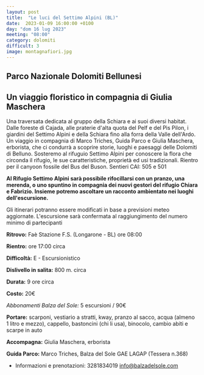 ```yaml
---
layout: post
title:  "Le luci del Settimo Alpini (BL)"
date:  2023-01-09 16:00:00 +0100
day: "dom 16 lug 2023"
meeting: "08:00"
category: dolomiti 
difficult: 3
image: montagnafiori.jpg
---
```


## Parco Nazionale Dolomiti Bellunesi
## Un viaggio floristico in compagnia di Giulia Maschera

Una traversata dedicata al gruppo della Schiara e ai suoi diversi habitat. Dalle foreste di Cajada, alle praterie d'alta quota del Pelf e del Pìs Pilon, i giardini del Settimo Alpini e della Schiara fino alla forra della Valle dell'Ardo.
Un viaggio in compagnia di Marco Triches, Guida Parco e Giulia Maschera, erborista, che ci condurrà a scoprire storie, luoghi e paesaggi delle Dolomiti di Belluno.
Sosteremo al rifuguio Settimo Alpini per conoscere la flora che circonda il rifugio, le sue caratteristiche, proprietà ed usi tradizionali.
Rientro per il canyoon fossile del Bus del Buson.
Sentieri CAI: 505 e 501

**Al Rifugio Settimo Alpini sarà possibile rifocillarsi con un pranzo, una merenda, o uno spuntino in compagnia dei nuovi gestori del rifugio Chiara e Fabrizio. Insieme potremo ascoltare un racconto ambientato nei luoghi dell'escursione.**

Gli itinerari potranno essere modificati in base a previsioni meteo aggiornate.
L'escursione sarà confermata al raggiungimento del numero minimo di partecipanti

**Ritrovo:** Faè Stazione F.S. (Longarone - BL) ore 08:00

**Rientro:** ore 17:00 circa 

**Difficoltà:** E - Escursionistico

**Dislivello in salita:**  800 m. circa

**Durata:** 9 ore circa

**Costo:** 20€

*Abbonamenti Balza del Sole:* 5 escursioni / 90€

**Portare:** scarponi, vestiario a stratti, kway, pranzo al sacco, acqua (almeno 1 litro e mezzo), cappello, bastoncini (chi li usa), binocolo, cambio abiti e scarpe in auto

**Accompagna:** Giulia Maschera, erborista

**Guida Parco:** Marco Triches, Balza del Sole GAE LAGAP (Tessera n.368)
* Informazioni e prenotazioni:    3281834019    info@balzadelsole.com

  
